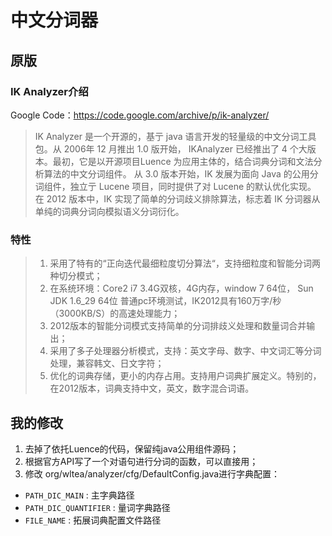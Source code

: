 # 中文分词器

## 原版

### IK Analyzer介绍 
Google Code：https://code.google.com/archive/p/ik-analyzer/

> IK Analyzer 是一个开源的，基亍 java 语言开发的轻量级的中文分词工具包。从 2006年 12 月推出 1.0 版开始， IKAnalyzer 已经推出了 4 个大版本。最初，它是以开源项目Luence 为应用主体的，结合词典分词和文法分析算法的中文分词组件。 从 3.0 版本开始，IK 发展为面向 Java 的公用分词组件，独立亍 Lucene 项目，同时提供了对 Lucene 的默认优化实现。 在 2012 版本中，IK 实现了简单的分词歧义排除算法，标志着 IK 分词器从单纯的词典分词向模拟语义分词衍化。

### 特性
> 1. 采用了特有的“正向迭代最细粒度切分算法“，支持细粒度和智能分词两种切分模式；
> 2. 在系统环境：Core2 i7 3.4G双核，4G内存，window 7 64位， Sun JDK 1.6_29 64位 普通pc环境测试，IK2012具有160万字/秒（3000KB/S）的高速处理能力；
> 3. 2012版本的智能分词模式支持简单的分词排歧义处理和数量词合并输出；
> 4. 采用了多子处理器分析模式，支持：英文字母、数字、中文词汇等分词处理，兼容韩文、日文字符；
> 5. 优化的词典存储，更小的内存占用。支持用户词典扩展定义。特别的，在2012版本，词典支持中文，英文，数字混合词语。

## 我的修改
1. 去掉了依托Luence的代码，保留纯java公用组件源码；
2. 根据官方API写了一个对语句进行分词的函数，可以直接用；
3. 修改 org/wltea/analyzer/cfg/DefaultConfig.java进行字典配置：
  - `PATH_DIC_MAIN` : 主字典路径
  - `PATH_DIC_QUANTIFIER` : 量词字典路径
  - `FILE_NAME` : 拓展词典配置文件路径
